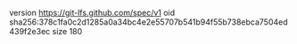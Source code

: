 version https://git-lfs.github.com/spec/v1
oid sha256:378c1fa0c2d1285a0a34bc4e2e55707b541b94f55b738ebca7504ed439f2e3ec
size 180
